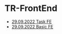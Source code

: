 # TR-FrontEnd
- [29.09.2022 Task FE](https://mksenia728.github.io/TR-FrontEnd/hw20220929/)
- [29.09.2022 Basic FE](https://mksenia728.github.io/TR-FrontEnd/hw20220929-b/)

